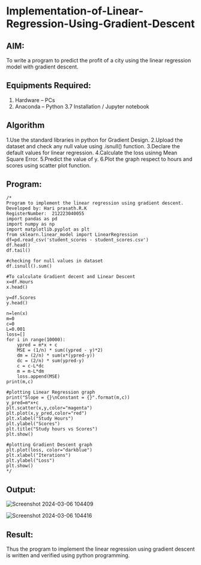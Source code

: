 # Implementation-of-Linear-Regression-Using-Gradient-Descent

## AIM:
To write a program to predict the profit of a city using the linear regression model with gradient descent.

## Equipments Required:
1. Hardware – PCs
2. Anaconda – Python 3.7 Installation / Jupyter notebook

## Algorithm
1.Use the standard libraries in python for Gradient Design.
2.Upload the dataset and check any null value using .isnull() function.
3.Declare the default values for linear regression.
4.Calculate the loss usinng Mean Square Error.
5.Predict the value of y.
6.Plot the graph respect to hours and scores using scatter plot function.

## Program:
```
/*
Program to implement the linear regression using gradient descent.
Developed by: Hari prasath.R.K
RegisterNumber:  212223040055
import pandas as pd
import numpy as np
import matplotlib.pyplot as plt
from sklearn.linear_model import LinearRegression
df=pd.read_csv('student_scores - student_scores.csv')
df.head()
df.tail()

#checking for null values in dataset
df.isnull().sum()

#To calculate Gradient decent and Linear Descent
x=df.Hours
x.head()

y=df.Scores
y.head()

n=len(x)
m=0
c=0
L=0.001
loss=[]
for i in range(10000):
    ypred = m*x + c
    MSE = (1/n) * sum((ypred - y)*2)
    dm = (2/n) * sum(x*(ypred-y))
    dc = (2/n) * sum(ypred-y)
    c = c-L*dc
    m = m-L*dm
    loss.append(MSE)
print(m,c)

#plotting Linear Regression graph
print("Slope = {}\nConstant = {}".format(m,c))
y_pred=m*x+c
plt.scatter(x,y,color="magenta")
plt.plot(x,y_pred,color="red")
plt.xlabel("Study Hours")
plt.ylabel("Scores")
plt.title("Study hours vs Scores")
plt.show()

#plotting Gradient Descent graph
plt.plot(loss, color="darkblue")
plt.xlabel("Iterations")
plt.ylabel("Loss")
plt.show()
*/
```

## Output:
![Screenshot 2024-03-06 104409](https://github.com/Hariprasath2023/Implementation-of-Linear-Regression-Using-Gradient-Descent/assets/145207783/6e2178e0-7846-4a38-a173-18bf1b5234f9)

![Screenshot 2024-03-06 104416](https://github.com/Hariprasath2023/Implementation-of-Linear-Regression-Using-Gradient-Descent/assets/145207783/81eda58e-c7e5-42f7-9708-0ad044f90154)




## Result:
Thus the program to implement the linear regression using gradient descent is written and verified using python programming.
